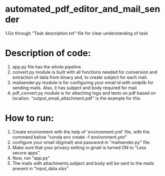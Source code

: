 # automated_pdf_editor_and_mail_sender

  1.Go through "Task description.txt" file for clear understanding of task

# Description of code:
  1. app.py file has the whole pipeline.
  2. convert.py module is built with all functions needed for conversion and extraction of data from binary and, to create subject for each mail.
  3. mailsender.py module is for configuring your email id with smtplib for sending mails. Also, it has subject and body required for mail.
  4. pdf_convert.py module is for attaching logo and texts on pdf based on location. "output_email_attachment.pdf" is the example for this

# How to run:
  1. Create environment with the help of 'environment.yml' file, with the command below 
      "conda env create -f environment.yml"
  2. configure your email id(gmail) and password in "mailsender.py" file.
  3. Make sure that your privacy setting in gmail is turned ON to “Less secure apps”.
  4. Now, run "app.py"
  5. The mails with attachments,subject and body will be sent to the mails present in "input_data.xlsx"

 
